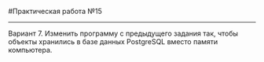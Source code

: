 #Практическая работа №15
___
Вариант 7. Изменить программу с предыдущего задания так, чтобы объекты хранились в базе данных PostgreSQL вместо памяти компьютера.
